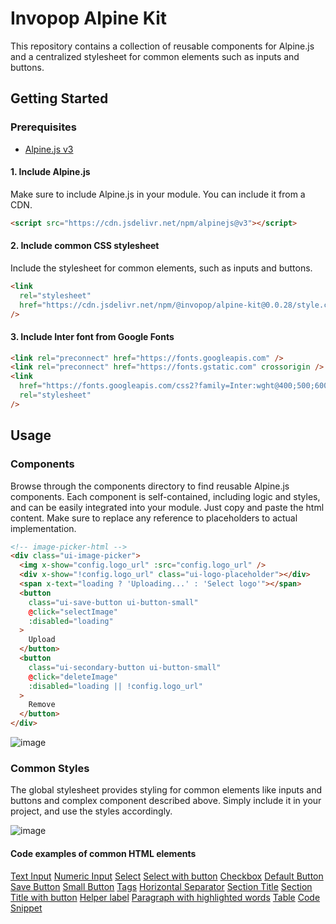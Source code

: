 # Invopop Alpine Kit

This repository contains a collection of reusable components for Alpine.js and a centralized stylesheet for common elements such as inputs and buttons.

## Getting Started

### Prerequisites

- [Alpine.js v3](https://github.com/alpinejs/alpine)

#### 1. Include Alpine.js

Make sure to include Alpine.js in your module. You can include it from a CDN.

```html
<script src="https://cdn.jsdelivr.net/npm/alpinejs@v3"></script>
```

#### 2. Include common CSS stylesheet

Include the stylesheet for common elements, such as inputs and buttons.

```html
<link
  rel="stylesheet"
  href="https://cdn.jsdelivr.net/npm/@invopop/alpine-kit@0.0.28/style.css"
/>
```

#### 3. Include Inter font from Google Fonts

```html
<link rel="preconnect" href="https://fonts.googleapis.com" />
<link rel="preconnect" href="https://fonts.gstatic.com" crossorigin />
<link
  href="https://fonts.googleapis.com/css2?family=Inter:wght@400;500;600&display=swap"
  rel="stylesheet"
/>
```

## Usage

### Components

Browse through the components directory to find reusable Alpine.js components. Each component is self-contained, including logic and styles, and can be easily integrated into your module. Just copy and paste the html content. Make sure to replace any reference to placeholders to actual implementation.

```html
<!-- image-picker-html -->
<div class="ui-image-picker">
  <img x-show="config.logo_url" :src="config.logo_url" />
  <div x-show="!config.logo_url" class="ui-logo-placeholder"></div>
  <span x-text="loading ? 'Uploading...' : 'Select logo'"></span>
  <button
    class="ui-save-button ui-button-small"
    @click="selectImage"
    :disabled="loading"
  >
    Upload
  </button>
  <button
    class="ui-secondary-button ui-button-small"
    @click="deleteImage"
    :disabled="loading || !config.logo_url"
  >
    Remove
  </button>
</div>
```

![image](https://github.com/invopop/alpine-kit/assets/12644599/475d4bc2-0d44-418d-9b76-e159bc034f91)

### Common Styles

The global stylesheet provides styling for common elements like inputs and buttons and complex component described above. Simply include it in your project, and use the styles accordingly.

![image](https://github.com/invopop/alpine-kit/assets/12644599/fca008f2-538c-4817-ad7a-e99dea459dc7)

#### Code examples of common HTML elements

[Text Input](https://codepen.io/javiermartinez/pen/ZEdYXLr)
[Numeric Input](https://codepen.io/javiermartinez/pen/bGPNoEe)
[Select](https://codepen.io/javiermartinez/pen/mdZyByN)
[Select with button](https://codepen.io/javiermartinez/pen/XWwvaxy)
[Checkbox](https://codepen.io/javiermartinez/pen/NWZPapd)
[Default Button](https://codepen.io/javiermartinez/pen/bGPNorg)
[Save Button](https://codepen.io/javiermartinez/pen/rNEaGGK)
[Small Button](https://codepen.io/javiermartinez/pen/MWMYEOQ)
[Tags](https://codepen.io/javiermartinez/pen/mdZyBwy)
[Horizontal Separator](https://codepen.io/javiermartinez/pen/LYKEzeo)
[Section Title](https://codepen.io/javiermartinez/pen/jOjEGzG)
[Section Title with button](https://codepen.io/javiermartinez/pen/vYqEerO)
[Helper label](https://codepen.io/javiermartinez/pen/RwzNLyW)
[Paragraph with highlighted words](https://codepen.io/javiermartinez/pen/dyBPVjb)
[Table](https://codepen.io/javiermartinez/pen/MWMYEBG)
[Code Snippet](https://codepen.io/javiermartinez/pen/YzoPrJX)
